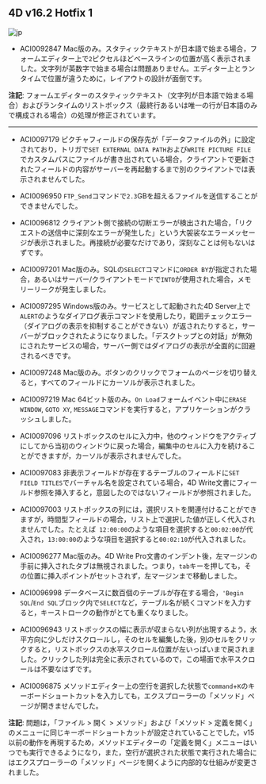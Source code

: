 ## 4D v16.2 Hotfix 1

![jp](https://cloud.githubusercontent.com/assets/10509075/16182979/016305e0-36e7-11e6-816b-2335cc6f0abb.png)

* ACI0092847 Mac版のみ。スタティックテキストが日本語で始まる場合，フォームエディター上で``2``ピクセルほどベースラインの位置が高く表示されました。文字列が英数字で始まる場合は問題ありません。エディター上とランタイムで位置が違うために，レイアウトの設計が面倒です。

**注記**: フォームエディターのスタティックテキスト（文字列が日本語で始まる場合）およびランタイムのリストボックス（最終行あるいは唯一の行が日本語のみで構成される場合）の処理が修正されています。

---

* ACI0097179 ピクチャフィールドの保存先が「データファイルの外」に設定されており，トリガで``SET EXTERNAL DATA PATH``および``WRITE PICTURE FILE``でカスタムパスにファイルが書き出されている場合，クライアントで更新されたフィールドの内容がサーバーを再起動するまで別のクライアントでは表示されませんでした。

* ACI0096950 ``FTP_Send``コマンドで``2.3``GBを超えるファイルを送信することができませんでした。

* ACI0096812 クライアント側で接続の切断エラーが検出された場合，「リクエストの送信中に深刻なエラーが発生した」という大袈裟なエラーメッセージが表示されました。再接続が必要なだけであり，深刻なことは何もないはずです。

* ACI0097201 Mac版のみ。SQLの``SELECT``コマンドに``ORDER BY``が指定された場合，あるいはサーバー/クライアントモードで``INTO``が使用された場合，メモリーリークが発生しました。

* ACI0097295 Windows版のみ。サービスとして起動された4D Server上で``ALERT``のようなダイアログ表示コマンドを使用したり，範囲チェックエラー（ダイアログの表示を抑制することができない）が返されたりすると，サーバーがブロックされたようになりました。「デスクトップとの対話」が無効にされたサービスの場合，サーバー側ではダイアログの表示が全面的に回避されるべきです。

* ACI0097248 Mac版のみ。ボタンのクリックでフォームのページを切り替えると，すべてのフィールドにカーソルが表示されました。

* ACI0097219 Mac 64ビット版のみ。``On Load``フォームイベント中に``ERASE WINDOW``, ``GOTO XY``, ``MESSAGE``コマンドを実行すると，アプリケーションがクラッシュしました。

* ACI0097096 リストボックスのセルに入力中，他のウィンドウをアクティブにしてから当初のウィンドウに戻った場合，編集中のセルに入力を続けることができますが，カーソルが表示されませんでした。

* ACI0097083 非表示フィールドが存在するテーブルのフィールドに``SET FIELD TITLES``でバーチャル名を設定されている場合，4D Write文書にフィールド参照を挿入すると，意図したのではないフィールドが参照されました。

* ACI0097003 リストボックスの列には，選択リストを関連付けることができますが，時間型フィールドの場合，リスト上で選択した値が正しく代入されませんでした。たとえば`` 12:00:00``のような項目を選択すると``00:02:00``が代入され，``13:00:00``のような項目を選択すると``00:02:10``が代入されました。

* ACI0096277 Mac版のみ。4D Write Pro文書のインデント後，左マージンの手前に挿入されたタブは無視されました。つまり，``tab``キーを押しても，その位置に挿入ポイントがセットされず，左マージンまで移動しました。

* ACI0096998 データベースに数百個のテーブルが存在する場合，``'Begin SQL``/``End SQL``ブロック内で``SELECT``など，テーブル名が続くコマンドを入力すると，キーストロークの動作がとても重くなりました。

* ACI0096943 リストボックスの幅に表示が収まらない列が出現するよう，水平方向に少しだけスクロールし，そのセルを編集した後，別のセルをクリックすると，リストボックスの水平スクロール位置が左いっぱいまで戻されました。クリックした列は完全に表示されているので，この場面で水平スクロールは不要なはずです。

* ACI0096875 メソッドエディター上の空行を選択した状態で``command``+``K``のキーボードショートカットを入力しても，エクスプローラーの「メソッド」ページが開きませんでした。

**注記**: 問題は，「ファイル > 開く > メソッド」および「メソッド > 定義を開く」のメニューに同じキーボードショートカットが設定されていることでした。v15以前の動作を再現するため，メソッドエディターの「定義を開く」メニューはいつでも実行できるようになり，また，空行が選択された状態で実行された場合にはエクスプローラーの「メソッド」ページを開くように内部的な仕組みが変更されました。

